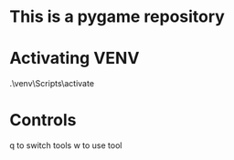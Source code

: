 # This is a pygame repository


# Activating VENV
.\venv\Scripts\activate

# Controls
q to switch tools
w to use tool
